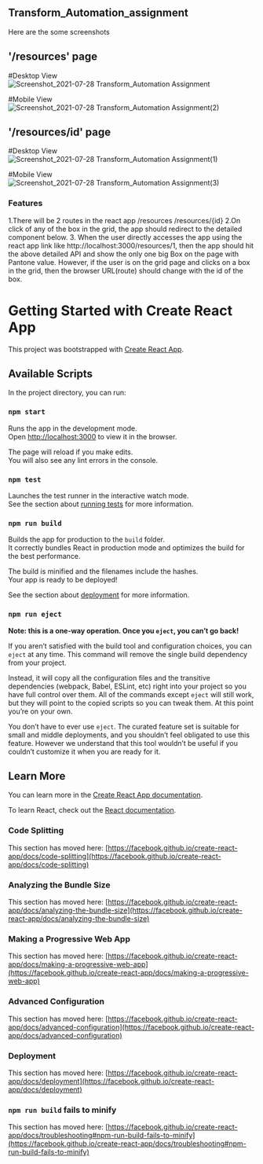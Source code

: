 ## Transform_Automation_assignment

Here are the some screenshots

## '/resources' page
#Desktop View
![Screenshot_2021-07-28 Transform_Automation Assignment](https://user-images.githubusercontent.com/30066889/127324190-de9b57c1-d5cb-4614-a310-2f00bb307ac7.png)

#Mobile View
![Screenshot_2021-07-28 Transform_Automation Assignment(2)](https://user-images.githubusercontent.com/30066889/127324292-a507394b-26af-4525-8a22-960dea84a1a8.png)


## '/resources/id' page
#Desktop View
![Screenshot_2021-07-28 Transform_Automation Assignment(1)](https://user-images.githubusercontent.com/30066889/127324246-dee93105-dac0-4f01-abca-febb2a84c9aa.png)

#Mobile View
![Screenshot_2021-07-28 Transform_Automation Assignment(3)](https://user-images.githubusercontent.com/30066889/127324325-c72967cd-5caa-4894-ba42-b09337a2b73a.png)
### Features
1.There will be 2 routes in the react app
   /resources
   /resources/{id} 
2.On click of any of the box in the grid, the app should redirect to the detailed
component below.
3. When the user directly accesses the app using the react app link like
http://localhost:3000/resources/1, then the app should hit the above detailed API
and show the only one big Box on the page with Pantone value. However, if the
user is on the grid page and clicks on a box in the grid, then the browser
URL(route) should change with the id of the box.

# Getting Started with Create React App

This project was bootstrapped with [Create React App](https://github.com/facebook/create-react-app).

## Available Scripts

In the project directory, you can run:

### `npm start`

Runs the app in the development mode.\
Open [http://localhost:3000](http://localhost:3000) to view it in the browser.

The page will reload if you make edits.\
You will also see any lint errors in the console.

### `npm test`

Launches the test runner in the interactive watch mode.\
See the section about [running tests](https://facebook.github.io/create-react-app/docs/running-tests) for more information.

### `npm run build`

Builds the app for production to the `build` folder.\
It correctly bundles React in production mode and optimizes the build for the best performance.

The build is minified and the filenames include the hashes.\
Your app is ready to be deployed!

See the section about [deployment](https://facebook.github.io/create-react-app/docs/deployment) for more information.

### `npm run eject`

**Note: this is a one-way operation. Once you `eject`, you can’t go back!**

If you aren’t satisfied with the build tool and configuration choices, you can `eject` at any time. This command will remove the single build dependency from your project.

Instead, it will copy all the configuration files and the transitive dependencies (webpack, Babel, ESLint, etc) right into your project so you have full control over them. All of the commands except `eject` will still work, but they will point to the copied scripts so you can tweak them. At this point you’re on your own.

You don’t have to ever use `eject`. The curated feature set is suitable for small and middle deployments, and you shouldn’t feel obligated to use this feature. However we understand that this tool wouldn’t be useful if you couldn’t customize it when you are ready for it.

## Learn More

You can learn more in the [Create React App documentation](https://facebook.github.io/create-react-app/docs/getting-started).

To learn React, check out the [React documentation](https://reactjs.org/).

### Code Splitting

This section has moved here: [https://facebook.github.io/create-react-app/docs/code-splitting](https://facebook.github.io/create-react-app/docs/code-splitting)

### Analyzing the Bundle Size

This section has moved here: [https://facebook.github.io/create-react-app/docs/analyzing-the-bundle-size](https://facebook.github.io/create-react-app/docs/analyzing-the-bundle-size)

### Making a Progressive Web App

This section has moved here: [https://facebook.github.io/create-react-app/docs/making-a-progressive-web-app](https://facebook.github.io/create-react-app/docs/making-a-progressive-web-app)

### Advanced Configuration

This section has moved here: [https://facebook.github.io/create-react-app/docs/advanced-configuration](https://facebook.github.io/create-react-app/docs/advanced-configuration)

### Deployment

This section has moved here: [https://facebook.github.io/create-react-app/docs/deployment](https://facebook.github.io/create-react-app/docs/deployment)

### `npm run build` fails to minify

This section has moved here: [https://facebook.github.io/create-react-app/docs/troubleshooting#npm-run-build-fails-to-minify](https://facebook.github.io/create-react-app/docs/troubleshooting#npm-run-build-fails-to-minify)
